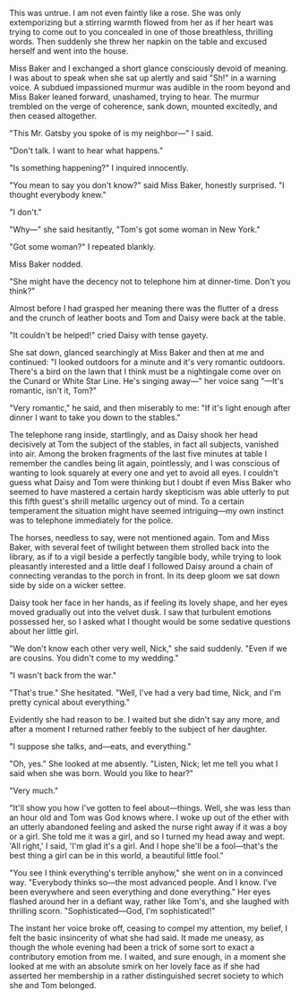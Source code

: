 This was untrue. I am not even faintly like a rose. She was only extemporizing but a stirring warmth flowed from her as if her heart was trying to come out to you concealed in one of those breathless, thrilling words. Then suddenly she threw her napkin on the table and excused herself and went into the house.

Miss Baker and I exchanged a short glance consciously devoid of meaning. I was about to speak when she sat up alertly and said "Sh!" in a warning voice. A subdued impassioned murmur was audible in the room beyond and Miss Baker leaned forward, unashamed, trying to hear. The murmur trembled on the verge of coherence, sank down, mounted excitedly, and then ceased altogether.

"This Mr. Gatsby you spoke of is my neighbor—" I said.

"Don't talk. I want to hear what happens."

"Is something happening?" I inquired innocently.

"You mean to say you don't know?" said Miss Baker, honestly surprised. "I thought everybody knew."

"I don't."

"Why—" she said hesitantly, "Tom's got some woman in New York."

"Got some woman?" I repeated blankly.

Miss Baker nodded.

"She might have the decency not to telephone him at dinner-time. Don't you think?"

Almost before I had grasped her meaning there was the flutter of a dress and the crunch of leather boots and Tom and Daisy were back at the table.

"It couldn't be helped!" cried Daisy with tense gayety.

She sat down, glanced searchingly at Miss Baker and then at me and continued: "I looked outdoors for a minute and it's very romantic outdoors. There's a bird on the lawn that I think must be a nightingale come over on the Cunard or White Star Line. He's singing away—" her voice sang "—It's romantic, isn't it, Tom?"

"Very romantic," he said, and then miserably to me: "If it's light enough after dinner I want to take you down to the stables."

The telephone rang inside, startlingly, and as Daisy shook her head decisively at Tom the subject of the stables, in fact all subjects, vanished into air. Among the broken fragments of the last five minutes at table I remember the candles being lit again, pointlessly, and I was conscious of wanting to look squarely at every one and yet to avoid all eyes. I couldn't guess what Daisy and Tom were thinking but I doubt if even Miss Baker who seemed to have mastered a certain hardy skepticism was able utterly to put this fifth guest's shrill metallic urgency out of mind. To a certain temperament the situation might have seemed intriguing—my own instinct was to telephone immediately for the police.

The horses, needless to say, were not mentioned again. Tom and Miss Baker, with several feet of twilight between them strolled back into the library, as if to a vigil beside a perfectly tangible body, while trying to look pleasantly interested and a little deaf I followed Daisy around a chain of connecting verandas to the porch in front. In its deep gloom we sat down side by side on a wicker settee.

Daisy took her face in her hands, as if feeling its lovely shape, and her eyes moved gradually out into the velvet dusk. I saw that turbulent emotions possessed her, so I asked what I thought would be some sedative questions about her little girl.

"We don't know each other very well, Nick," she said suddenly. "Even if we are cousins. You didn't come to my wedding."

"I wasn't back from the war."

"That's true." She hesitated. "Well, I've had a very bad time, Nick, and I'm pretty cynical about everything."

Evidently she had reason to be. I waited but she didn't say any more, and after a moment I returned rather feebly to the subject of her daughter.

"I suppose she talks, and—eats, and everything."

"Oh, yes." She looked at me absently. "Listen, Nick; let me tell you what I said when she was born. Would you like to hear?"

"Very much."

"It'll show you how I've gotten to feel about—things. Well, she was less than an hour old and Tom was God knows where. I woke up out of the ether with an utterly abandoned feeling and asked the nurse right away if it was a boy or a girl. She told me it was a girl, and so I turned my head away and wept. 'All right,' I said, 'I'm glad it's a girl. And I hope she'll be a fool—that's the best thing a girl can be in this world, a beautiful little fool."

"You see I think everything's terrible anyhow," she went on in a convinced way. "Everybody thinks so—the most advanced people. And I know. I've been everywhere and seen everything and done everything." Her eyes flashed around her in a defiant way, rather like Tom's, and she laughed with thrilling scorn. "Sophisticated—God, I'm sophisticated!"

The instant her voice broke off, ceasing to compel my attention, my belief, I felt the basic insincerity of what she had said. It made me uneasy, as though the whole evening had been a trick of some sort to exact a contributory emotion from me. I waited, and sure enough, in a moment she looked at me with an absolute smirk on her lovely face as if she had asserted her membership in a rather distinguished secret society to which she and Tom belonged.